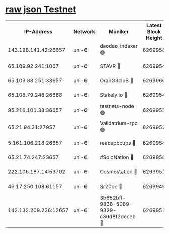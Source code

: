 [raw json Testnet](https://rpc-check.junot.stavr.tech/junot/rpc-junot-result.json)
=


<table><tr><th>IP-Address</th><th>Network</th><th>Moniker</th><th>Latest Block Height</th><th>Earliest Block Height</th><th>Catching Up</th><th>Tx Index</th><th>Voting Power</th><th>Scan Time</th></tr><tr><td>143.198.141.42:26657</td><td>uni-6</td><td>daodao_indexer 🟢</td><td>6269958</td><td>1</td><td>False</td><td>off</td><td>0</td><td>2023-12-21T05:50:29.877316225UTC</td></tr><tr><td>65.109.92.241:1067</td><td>uni-6</td><td>STAVR 🔴</td><td>6269954</td><td>1138541</td><td>False</td><td>on</td><td>6047</td><td>2023-12-21T05:50:18.882738832UTC</td></tr><tr><td>65.109.88.251:33657</td><td>uni-6</td><td>OranG3cluB 🔴</td><td>6269960</td><td>1138541</td><td>False</td><td>on</td><td>11</td><td>2023-12-21T05:50:34.401396969UTC</td></tr><tr><td>65.108.79.246:26668</td><td>uni-6</td><td>Stakely.io 🔴</td><td>6269954</td><td>1570872</td><td>False</td><td>on</td><td>1310804</td><td>2023-12-21T05:50:19.894227510UTC</td></tr><tr><td>95.216.101.38:36657</td><td>uni-6</td><td>testnets-node 🟢</td><td>6269955</td><td>1615130</td><td>False</td><td>on</td><td>0</td><td>2023-12-21T05:50:22.394215473UTC</td></tr><tr><td>65.21.94.31:27957</td><td>uni-6</td><td>Validatrium-rpc 🟢</td><td>6269952</td><td>2943363</td><td>False</td><td>on</td><td>0</td><td>2023-12-21T05:50:14.415676335UTC</td></tr><tr><td>5.161.106.218:26657</td><td>uni-6</td><td>reecepbcups 🔴</td><td>6269954</td><td>4468422</td><td>False</td><td>on</td><td>105015</td><td>2023-12-21T05:50:19.555822134UTC</td></tr><tr><td>65.21.74.247:23657</td><td>uni-6</td><td>#SoloNation 🔴</td><td>6269958</td><td>5208001</td><td>False</td><td>on</td><td>112</td><td>2023-12-21T05:50:28.921528663UTC</td></tr><tr><td>222.106.187.14:53702</td><td>uni-6</td><td>Cosmostation 🔴</td><td>6269951</td><td>5344501</td><td>False</td><td>on</td><td>110003</td><td>2023-12-21T05:50:11.908403388UTC</td></tr><tr><td>46.17.250.108:61157</td><td>uni-6</td><td>Sr20de 🔴</td><td>6269949</td><td>5727371</td><td>False</td><td>on</td><td>28</td><td>2023-12-21T05:50:06.047337962UTC</td></tr><tr><td>142.132.209.236:12657</td><td>uni-6</td><td>3b652bff-9838-5089-9329-c36d8f3deceb 🔴</td><td>6269951</td><td>6261280</td><td>False</td><td>on</td><td>157563</td><td>2023-12-21T05:50:10.500674859UTC</td></tr></table>